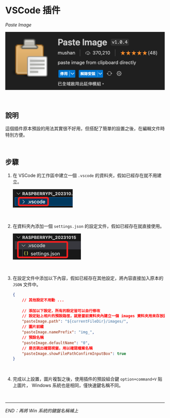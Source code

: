 # VSCode 插件

_Paste Image_

![](images/img_21.png)

<br>

## 說明

這個插件原本預設的用法其實很不好用，但搭配了簡單的設置之後，在編輯文件時特別方便。


<br>

## 步驟

1. 在 VSCode 的工作區中建立一個 `.vscode` 的資料夾，假如已經存在就不用建立。

    ![](images/img_22.png)

<br>

2. 在資料夾內添加一個 `settings.json` 的設定文件，假如已經存在就直接使用。

    ![](images/img_23.png)

<br>

3. 在設定文件中添加以下內容，假如已經存在其他設定，將內容直接加入原本的 `JSON` 文件中。

    ```json
    {
        // 其他設定不用動 ...

        // 添加以下設定，所有的設定皆可以自行修改
        // 設定貼上相片的預設路徑，就是當前資料夾內建立一個 images 資料夾用來存放圖檔
        "pasteImage.path": "${currentFileDir}/images/",
        // 圖片前綴
        "pasteImage.namePrefix": "img_",
        // 預設名稱
        "pasteImage.defaultName": "0",
        // 是否跳出確認視窗，用以確認檔案名稱
        "pasteImage.showFilePathConfirmInputBox": true
    }
    ```

<br>

4. 完成以上設置，圖片複製之後，使用插件的預設組合鍵 `option+command+V` 貼上圖片， Windows 系統也是相同，僅快速鍵名稱不同。



<br>

---

_END：再將 Win 系統的鍵盤名稱補上_